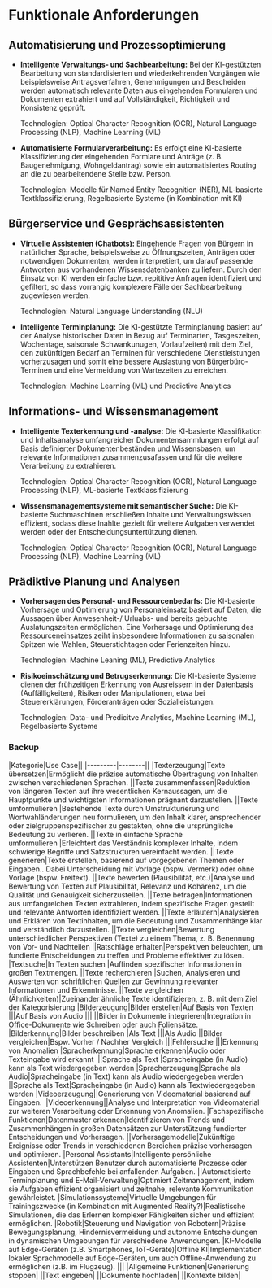 # Funktionale Anforderungen


## Automatisierung und Prozessoptimierung

* **Intelligente Verwaltungs- und Sachbearbeitung:**
Bei der KI-gestützten Bearbeitung von standardisierten und wiederkehrenden Vorgängen wie beispielsweise Antragsverfahren, Genehmigungen und Bescheiden werden automatisch relevante Daten aus eingehenden Formularen und Dokumenten extrahiert und auf Vollständigkeit, Richtigkeit und Konsistenz geprüft.

	Technologien: Optical Character Recognition (OCR), Natural Language Processing (NLP), Machine Learning (ML)

* **Automatisierte Formularverarbeitung:**
Es erfolgt eine KI-basierte Klassifizierung der eingehenden Formlare und Anträge (z. B. Baugenehmigung, Wohngeldantrag) sowie ein automatisiertes Routing an die zu bearbeitendene Stelle bzw. Person.

	Technologien: Modelle für Named Entity Recognition (NER), ML-basierte Textklassifizierung, Regelbasierte Systeme (in Kombination mit KI)

## Bürgerservice und Gesprächsassistenten

* **Virtuelle Assistenten (Chatbots):**
Eingehende Fragen von Bürgern in natürlicher Sprache, beispielsweise zu Öffnungszeiten, Anträgen oder notwendigen Dokumenten, werden interpretiert, um darauf passende Antworten aus vorhandenen Wissensdatenbanken zu liefern. Durch den Einsatz von KI werden einfache bzw. repititive Anfragen identifiziert und gefiltert, so dass vorrangig komplexere Fälle der Sachbearbeitung zugewiesen werden.

	Technologien: Natural Language Understanding (NLU)

* **Intelligente Terminplanung:**
Die KI-gestützte Terminplanung basiert auf der Analyse historischer Daten in Bezug auf Terminarten, Tasgeszeiten, Wochentage, saisonale Schwankunugen, Vorlaufzeiten) mit dem Ziel, den zukünftigen Bedarf an Terminen für verschiedene Dienstleistungen vorherzusagen und somit eine bessere Auslastung von Bürgerbüro-Terminen und eine Vermeidung von Wartezeiten zu erreichen.

	Technologien: Machine Learning (ML) und Predictive Analytics

## Informations- und Wissensmanagement 

* **Intelligente Texterkennung und -analyse:**
Die KI-basierte Klassifikation und Inhaltsanalyse umfangreicher Dokumentensammlungen erfolgt auf Basis definierter Dokumentenbeständen und Wissensbasen, um relevante Informationen zusammenzusafassen und für die weitere Verarbeitung zu extrahieren.

	Technologien: Optical Character Recognition (OCR), Natural Language Processing (NLP), ML-basierte Textklassifizierung

* **Wissensmanagementsysteme mit semantischer Suche:**
Die KI-basierte Suchmaschinen erschließen Inhalte und Verwaltungswissen effizient, sodass diese Inahlte gezielt für weitere Aufgaben verwendet werden oder der Entscheidungsuntertützung dienen.

	Technologien: Optical Character Recognition (OCR), Natural Language Processing (NLP), Machine Learning (ML)

## Prädiktive Planung und Analysen

* **Vorhersagen des Personal- und Ressourcenbedarfs:**
Die KI-basierte Vorhersage und Optimierung von Personaleinsatz basiert auf Daten, die Aussagen über Anwesenheit-/ Urluabs- und bereits gebuchte Auslatungszeiten ermöglichen. Eine Vorhersage und Optimierung des Ressourceneinsatzes zeiht insbesondere Informationen zu saisonalen Spitzen wie Wahlen, Steuerstichtagen oder Ferienzeiten hinzu.

	Technologien: Machine Leaning (ML), Predictive Analytics 

* **Risikoeinschätzung und Betrugserkennung:**
Die KI-basierte Systeme dienen der frühzeitigen Erkennung von Ausreissern in der Datenbasis (Auffälligkeiten), Risiken oder Manipulationen, etwa bei Steuererklärungen, Förderanträgen oder Sozialleistungen.

	Technologien: Data- und Predicitve Analytics, Machine Learning (ML), Regelbasierte Systeme




### Backup



|Kategorie|Use Case||
|---------|--------||
|Texterzeugung|Texte übersetzen|Ermöglicht die präzise automatische Übertragung von Inhalten zwischen verschiedenen Sprachen.
||Texte zusammenfassen|Reduktion von längeren Texten auf ihre wesentlichen Kernaussagen, um die Hauptpunkte und wichtigsten Informationen prägnant darzustellen.
||Texte umformulieren |Bestehende Texte durch Umstrukturierung und Wortwahländerungen neu formulieren, um den Inhalt klarer, ansprechender oder zielgruppenspezifischer zu gestakten, ohne die ursprüngliche Bedeutung zu verlieren.
||Texte in einfache Sprache umformulieren |Erleichtert das Verständnis komplexer Inhalte, indem schwierige Begriffe und Satzstrukturen vereinfacht werden.
||Texte generieren|Texte erstellen, basierend auf vorgegebenen Themen oder Eingaben.. Dabei Unterscheidung mit Vorlage (bspw. Vermerk) oder ohne Vorlage (bspw. Freitext).
||Texte bewerten (Plausibilität, etc.)|Analyse und Bewertung von Texten auf Plausibilität, Relevanz und Kohärenz, um die Qualität und Genauigkeit sicherzustellen.
||Texte befragen|Informationen aus umfangreichen Texten extrahieren, indem spezifische Fragen gestellt und relevante Antworten identifiziert werden.
||Texte erläutern|Analysieren und Erklären von Textinhalten, um die Bedeutung und Zusammenhänge klar und verständlich darzustellen.
||Texte vergleichen|Bewertung unterschiedlicher Perspektiven (Texte) zu einem Thema, z. B. Benennung von Vor- und Nachteilen
||Ratschläge erhalten|Perspektiven beleuchten, um fundierte Entscheidungen zu treffen und Probleme effektiver zu lösen.
|Textsuche|In Texten suchen |Auffinden spezifischer Informationen in großen Textmengen.
||Texte recherchieren |Suchen, Analysieren und Auswerten von schriftlichen Quellen zur Gewinnung relevanter Informationen und Erkenntnisse.
||Texte vergleichen (Ähnlichkeiten)|Zueinander ähnliche Texte identifizieren, z. B. mit dem Ziel der Kategorisierung
|Bilderzeugung|Bilder erstellen|Auf Basis von Texten 
|||Auf Basis von Audio
|||
||Bilder in Dokumente integrieren|Integration in Office-Dokumente wie Schreiben oder auch Foliensätze.
|Bilderkennung|Bilder beschreiben |Als Text
|||Als Audio
||Bilder vergleichen|Bspw. Vorher / Nachher Vergleich
|||Fehlersuche
|||Erkennung von Anomalien
|Spracherkennung|Sprache erkennen|Audio oder Texteingabe wird erkannt 
||Sprache als Text |Spracheingabe (in Audio) kann als Text wiedergegeben werden
|Spracherzeugung|Sprache als Audio|Spracheingabe (in Text) kann als Audio wiedergegeben werden
||Sprache als Text|Spracheingabe (in Audio) kann als Textwiedergegeben werden
|Videoerzeugung||Generierung von Videomaterial basierend auf Eingaben. 
|Videoerkennung||Analyse und Interpretation von Videomaterial zur weiteren Verarbeitung oder Erkennung von Anomalien.
|Fachspezifische Funktionen|Datenmuster erkennen|Identifizieren von Trends und Zusammenhängen in großen Datensätzen zur Unterstützung fundierter Entscheidungen und Vorhersagen.
||Vorhersagemodelle|Zukünftige Ereignisse oder Trends in verschiedenen Bereichen präzise vorhersagen und optimieren.
|Personal Assistants|Intelligente persönliche Assistenten|Unterstützen Benutzer durch automatisierte Prozesse oder Eingaben und Sprachbefehle bei anfallenden Aufgaben.
||Automatisierte Terminplanung und E-Mail-Verwaltung|Optimiert Zeitmanagement, indem sie Aufgaben effizient organisiert und zeitnahe, relevante Kommunikation gewährleistet.
|Simulationssysteme|Virtuelle Umgebungen für Trainingszwecke (in Kombination mit Augmented Reality?)|Realistische Simulationen, die das Erlernen komplexer Fähigkeiten sicher und effizient ermöglichen.
|Robotik|Steuerung und Navigation von Robotern|Präzise Bewegungsplanung, Hindernisvermeidung und autonome Entscheidungen in dynamischen Umgebungen für verschiedene Anwendungen.
|KI-Modelle auf Edge-Geräten (z.B. Smartphones, IoT-Geräte)|Offline KI|Implementation lokaler Sprachmodelle auf Edge-Geräten, um auch Offline-Anwendung zu ermöglichen (z.B. im Flugzeug).
|||
|Allgemeine Funktionen|Generierung stoppen|
||Text eingeben|
||Dokumente hochladen|
||Kontexte bilden|
